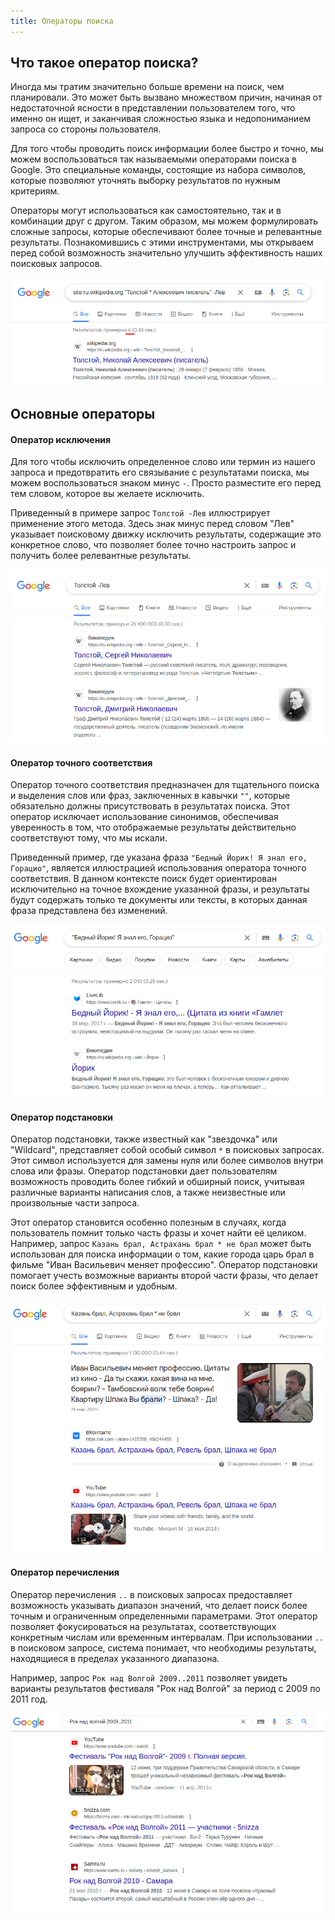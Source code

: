 ```yaml
---
title: Операторы поиска
---
```


## Что такое оператор поиска?

Иногда мы тратим значительно больше времени на поиск, чем планировали. Это может быть вызвано множеством причин, начиная от недостаточной ясности в представлении пользователем того, что именно он ищет, и заканчивая сложностью языка и недопониманием запроса со стороны пользователя.

Для того чтобы проводить поиск информации более быстро и точно, мы можем воспользоваться так называемыми операторами поиска в Google. Это специальные команды, состоящие из набора символов, которые позволяют уточнять выборку результатов по нужным критериям.

Операторы могут использоваться как самостоятельно, так и в комбинации друг с другом. Таким образом, мы можем формулировать сложные запросы, которые обеспечивают более точные и релевантные результаты. Познакомившись с этими инструментами, мы открываем перед собой возможность значительно улучшить эффективность наших поисковых запросов.

![operations_search_example.png](assets%2Fimages%2Foperations_search_example.png)

## Основные операторы

#### Оператор исключения

Для того чтобы исключить определенное слово или термин из нашего запроса и предотвратить его связывание с результатами поиска, мы можем воспользоваться знаком минус `-`. Просто разместите его перед тем словом, которое вы желаете исключить.

Приведенный в примере запрос `Толстой -Лев` иллюстрирует применение этого метода. Здесь знак минус перед словом "Лев" указывает поисковому движку исключить результаты, содержащие это конкретное слово, что позволяет более точно настроить запрос и получить более релевантные результаты.

![exception_statement_example.png](assets%2Fimages%2Fexception_statement_example.png)

#### Оператор точного соответствия

Оператор точного соответствия предназначен для тщательного поиска и выделения слов или фраз, заключенных в кавычки `""`, которые обязательно должны присутствовать в результатах поиска. Этот оператор исключает использование синонимов, обеспечивая уверенность в том, что отображаемые результаты действительно соответствуют тому, что мы искали.

Приведенный пример, где указана фраза `"Бедный Йорик! Я знал его, Горацио"`, является иллюстрацией использования оператора точного соответствия. В данном контексте поиск будет ориентирован исключительно на точное вхождение указанной фразы, и результаты будут содержать только те документы или тексты, в которых данная фраза представлена без изменений.

![exact_match_operator.png](assets%2Fimages%2Fexact_match_operator.png)

#### Оператор подстановки

Оператор подстановки, также известный как "звездочка" или "Wildcard", представляет собой особый символ `*` в поисковых запросах. Этот символ используется для замены нуля или более символов внутри слова или фразы. Оператор подстановки дает пользователям возможность проводить более гибкий и обширный поиск, учитывая различные варианты написания слов, а также неизвестные или произвольные части запроса.

Этот оператор становится особенно полезным в случаях, когда пользователь помнит только часть фразы и хочет найти её целиком. Например, запрос `Казань брал, Астрахань брал * не брал` может быть использован для поиска информации о том, какие города царь брал в фильме "Иван Васильевич меняет профессию". Оператор подстановки помогает учесть возможные варианты второй части фразы, что делает поиск более эффективным и удобным.

![substitution_operator.png](assets%2Fimages%2Fsubstitution_operator.png)

#### Оператор перечисления

Оператор перечисления `..` в поисковых запросах предоставляет возможность указывать диапазон значений, что делает поиск более точным и ограниченным определенными параметрами. Этот оператор позволяет фокусироваться на результатах, соответствующих конкретным числам или временным интервалам. При использовании `..` в поисковом запросе, система понимает, что необходимы результаты, находящиеся в пределах указанного диапазона.

Например, запрос `Рок над Волгой 2009..2011` позволяет увидеть варианты результатов фестиваля "Рок над Волгой" за период с 2009 по 2011 год.

![enumeration_operator.png](assets%2Fimages%2Fenumeration_operator.png)
























